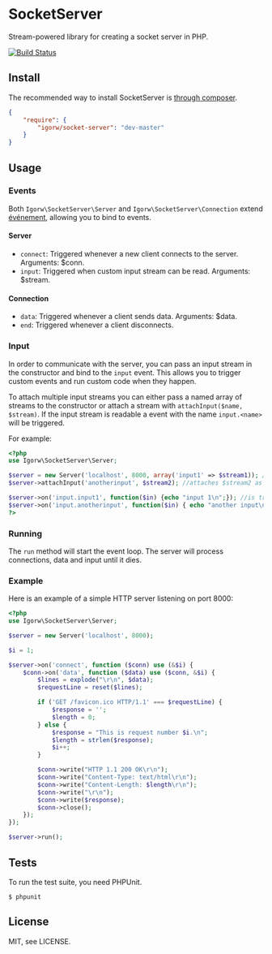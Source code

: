 # SocketServer

Stream-powered library for creating a socket server in PHP.

[![Build Status](https://secure.travis-ci.org/igorw/SocketServer.png)](http://travis-ci.org/igorw/SocketServer)

## Install

The recommended way to install SocketServer is [through composer](http://getcomposer.org).

```JSON
{
    "require": {
        "igorw/socket-server": "dev-master"
    }
}
```

## Usage

### Events

Both `Igorw\SocketServer\Server` and `Igorw\SocketServer\Connection` extend
[événement](https://github.com/igorw/evenement), allowing you to bind to
events.

#### Server

* `connect`: Triggered whenever a new client connects to the server. Arguments: $conn.
* `input`: Triggered when custom input stream can be read. Arguments: $stream.

#### Connection

* `data`: Triggered whenever a client sends data. Arguments: $data.
* `end`: Triggered whenever a client disconnects.

### Input

In order to communicate with the server, you can pass an input stream in
the constructor and bind to the `input` event. This allows you to trigger
custom events and run custom code when they happen.

To attach multiple input streams you can either pass a named array of streams to the constructor 
or attach a stream with `attachInput($name, $stream)`.
If the input stream is readable a event with the name `input.<name>` will be triggered.

For example:
```php
<?php
use Igorw\SocketServer\Server;

$server = new Server('localhost', 8000, array('input1' => $stream1)); //attaches $stream1 as input1
$server->attachInput('anotherinput', $stream2); //attaches $stream2 as anotherinput

$server->on('input.input1', function($in) {echo "input 1\n";}); //is triggered when $stream1 is readable
$server->on('input.anotherinput', function($in) { echo "another input\n";}); //is triggered when $stream2 is readable
?>
```

### Running

The `run` method will start the event loop. The server will process connections,
data and input until it dies.

### Example

Here is an example of a simple HTTP server listening on port 8000:
```php
<?php
use Igorw\SocketServer\Server;

$server = new Server('localhost', 8000);

$i = 1;

$server->on('connect', function ($conn) use (&$i) {
    $conn->on('data', function ($data) use ($conn, &$i) {
        $lines = explode("\r\n", $data);
        $requestLine = reset($lines);

        if ('GET /favicon.ico HTTP/1.1' === $requestLine) {
            $response = '';
            $length = 0;
        } else {
            $response = "This is request number $i.\n";
            $length = strlen($response);
            $i++;
        }

        $conn->write("HTTP 1.1 200 OK\r\n");
        $conn->write("Content-Type: text/html\r\n");
        $conn->write("Content-Length: $length\r\n");
        $conn->write("\r\n");
        $conn->write($response);
        $conn->close();
    });
});

$server->run();
```
## Tests

To run the test suite, you need PHPUnit.

    $ phpunit

## License

MIT, see LICENSE.
